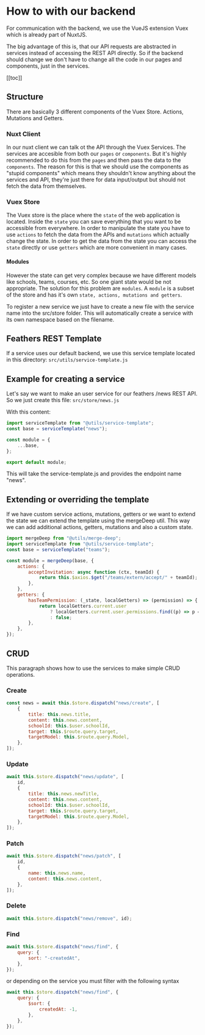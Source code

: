# How to with our backend <Badge text="WIP" type="warn"/>

For communication with the backend, we use the VueJS extension Vuex which is already part of NuxtJS.

The big advantage of this is, that our API requests are abstracted in services instead of accessing the REST API directly. So if the backend should change we don't have to change all the code in our pages and components, just in the services.

[[toc]]

## Structure

There are basically 3 different components of the Vuex Store. Actions, Mutations and Getters.

### Nuxt Client

In our nuxt client we can talk ot the API through the Vuex Services. The services are accesible from both our `pages` or `components`. But it's highly recommended to do this from the `pages` and then pass the data to the `components`. The reason for this is that we should use the components as "stupid components" which means they shouldn't know anything about the services and API, they're just there for data input/output but should not fetch the data from themselves.

### Vuex Store

The Vuex store is the place where the `state` of the web application is located. Inside the `state` you can save everything that you want to be accessible from everywhere. In order to manipulate the state you have to use `actions` to fetch the data from the APIs and `mutations` which actually change the state. In order to get the data from the state you can access the `state` directly or use `getters` which are more convenient in many cases.

#### Modules

However the state can get very complex because we have different models like schools, teams, courses, etc. So one giant state would be not appropriate. The solution for this problem are `modules`. A `module` is a subset of the store and has it's own `state, actions, mutations and getters`.

To register a new service we just have to create a new file with the service name into the src/store folder. This will automatically create a service with its own namespace based on the filename.

## Feathers REST Template

If a service uses our default backend, we use this service template located in this directory: `src/utils/service-template.js`

## Example for creating a service

Let's say we want to make an user service for our feathers /news REST API. So we just create this file: `src/store/news.js`

With this content:

```js
import serviceTemplate from "@utils/service-template";
const base = serviceTemplate("news");

const module = {
	...base,
};

export default module;
```

This will take the service-template.js and provides the endpoint name "news".

## Extending or overriding the template

If we have custom service actions, mutations, getters or we want to extend the state we can extend the template using the mergeDeep util. This way we can add additional actions, getters, mutations and also a custom state.

```js
import mergeDeep from "@utils/merge-deep";
import serviceTemplate from "@utils/service-template";
const base = serviceTemplate("teams");

const module = mergeDeep(base, {
	actions: {
		acceptInvitation: async function (ctx, teamId) {
			return this.$axios.$get("/teams/extern/accept/" + teamId);
		},
	},
	getters: {
		hasTeamPermission: (_state, localGetters) => (permission) => {
			return localGetters.current.user
				? localGetters.current.user.permissions.find((p) => p === permission)
				: false;
		},
	},
});
```

## CRUD

This paragraph shows how to use the services to make simple CRUD operations.

### Create

```js
const news = await this.$store.dispatch("news/create", [
	{
		title: this.news.title,
		content: this.news.content,
		schoolId: this.$user.schoolId,
		target: this.$route.query.target,
		targetModel: this.$route.query.Model,
	},
]);
```

### Update

```js
await this.$store.dispatch("news/update", [
	id,
	{
		title: this.news.newTitle,
		content: this.news.content,
		schoolId: this.$user.schoolId,
		target: this.$route.query.target,
		targetModel: this.$route.query.Model,
	},
]);
```

### Patch

```js
await this.$store.dispatch("news/patch", [
	id,
	{
		name: this.news.name,
		content: this.news.content,
	},
]);
```

### Delete

```js
await this.$store.dispatch("news/remove", id);
```

### Find

```js
await this.$store.dispatch("news/find", {
	query: {
		sort: "-createdAt",
	},
});
```

or depending on the service you must filter with the following syntax

```js
await this.$store.dispatch("news/find", {
	query: {
		$sort: {
			createdAt: -1,
		},
	},
});
```
